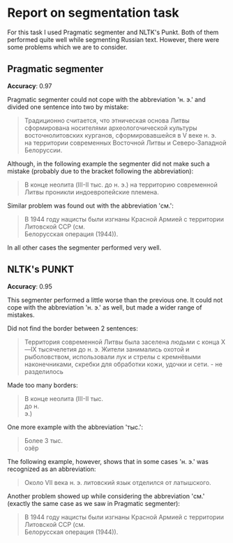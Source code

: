 # Report on segmentation task

For this task I used Pragmatic segmenter and NLTK's Punkt. Both of them performed quite well while segmenting Russian text. However, there were some problems which we are to consider.

## Pragmatic segmenter

**Accuracy**: 0.97

Pragmatic segmenter could not cope with the abbreviation 'н. э.' and divided one sentence into two by mistake:

> Традиционно считается, что этническая основа Литвы сформирована носителями археологочической культуры восточнолитовских курганов, сформировавшейся в V веке н. э. \
> на территории современных Восточной Литвы и Северо-Западной Белоруссии.

Although, in the following example the segmenter did not make such a mistake (probably due to the bracket following the abbreviation):

> В конце неолита (III-II тыс. до н. э.) на территорию современной Литвы проникли индоевропейские племена.

Similar problem was found out with the abbreviation 'см.':

> В 1944 году нацисты были изгнаны Красной Армией с территории Литовской ССР (см.\
> Белорусская операция (1944)).

In all other cases the segmenter performed very well.

## NLTK's PUNKT

**Accuracy**: 0.95

This segmenter performed a little worse than the previous one. It could not cope with the abbreviation 'н. э.' as well, but made a wider range of mistakes.

Did not find the border between 2 sentences:

> Территория современной Литвы была заселена людьми с конца X—IX тысячелетия до н. э. Жители занимались охотой и рыболовством, использовали лук и стрелы с кремнёвыми наконечниками, скребки для обработки кожи, удочки и сети. - не разделилось

Made too many borders:

> В конце неолита (III-II тыс.\
> до н.\
> э.)

One more example with the abbreviation 'тыс.':

> Более 3 тыс.\
> озёр

The following example, however, shows that in some cases 'н. э.' was recognized as an abbreviation:

> Около VII века н. э. литовский язык отделился от латышского.

Another problem showed up while considering the abbreviation 'см.' (exactly the same case as we saw in Pragmatic segmenter):

> В 1944 году нацисты были изгнаны Красной Армией с территории Литовской ССР (см.\
> Белорусская операция (1944)).
